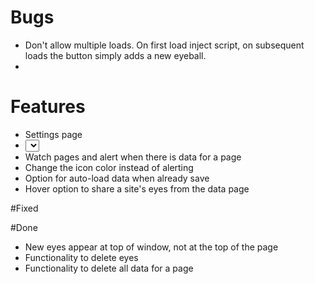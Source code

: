 # Bugs
* Don't allow multiple loads. On first load inject script, on subsequent loads the button simply adds a new eyeball.
* 

# Features
* Settings page
 * <select> to review all saved pages, quick delete information
* Watch pages and alert when there is data for a page
 * Change the icon color instead of alerting
* Option for auto-load data when already save
* Hover option to share a site's eyes from the data page

#Fixed

#Done
* New eyes appear at top of window, not at the top of the page
* Functionality to delete eyes
* Functionality to delete all data for a page
